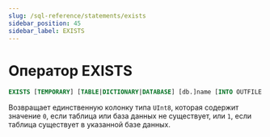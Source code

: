 ```yaml
---
slug: /sql-reference/statements/exists
sidebar_position: 45
sidebar_label: EXISTS
---
```



# Оператор EXISTS

``` sql
EXISTS [TEMPORARY] [TABLE|DICTIONARY|DATABASE] [db.]name [INTO OUTFILE filename] [FORMAT format]
```

Возвращает единственную колонку типа `UInt8`, которая содержит значение `0`, если таблица или база данных не существует, или `1`, если таблица существует в указанной базе данных.
